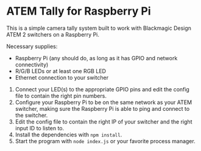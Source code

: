 # ATEM Tally for Raspberry Pi
This is a simple camera tally system built to work with Blackmagic Design ATEM 2 switchers on a Raspberry Pi.

Necessary supplies:
* Raspberry Pi (any should do, as long as it has GPIO and network connectivity)
* R/G/B LEDs or at least one RGB LED
* Ethernet connection to your switcher

1. Connect your LED(s) to the appropriate GPIO pins and edit the config file to contain the right pin numbers.
2. Configure your Raspberry Pi to be on the same network as your ATEM switcher, making sure the Raspberry Pi
is able to ping and connect to the switcher. 
3. Edit the config file to contain the right IP of your switcher and the right input ID to listen to.
4. Install the dependencies with `npm install`.
5. Start the program with `node index.js` or your favorite process manager.
